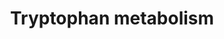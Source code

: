 ---
annotations:
- id: PW:0000054
  parent: classic metabolic pathway
  type: Pathway Ontology
  value: tryptophan metabolic pathway
authors:
- Mkutmon
- Egonw
- Mick Eikelhof
- Fehrhart
- Khanspers
- MaintBot
description: This pathway describes the metabolism of tryptophan, an essential amino
  acid. Originally converted from rat to human using ortholog information. Edited
  by Sebastien Burel
last-edited: 2019-08-16
organisms:
- Bos taurus
redirect_from:
- /index.php/Pathway:WP3248
- /instance/WP3248
revision: null
schema-jsonld:
- '@context': https://schema.org/
  '@id': https://wikipathways.github.io/pathways/WP3248.html
  '@type': Dataset
  creator:
    '@type': Organization
    name: WikiPathways
  description: This pathway describes the metabolism of tryptophan, an essential amino
    acid. Originally converted from rat to human using ortholog information. Edited
    by Sebastien Burel
  keywords:
  - (Z)-5-Oxohex-2-enedioate
  - -1H-indol-5-ol
  - -2,4-dioxobutanoate
  - 1.1.1.110
  - 1.1.1.190
  - 1.1.1.191
  - 1.10.3.4
  - 1.13.11.-
  - 1.13.11.10
  - 1.13.11.17
  - 1.13.11.23
  - 1.13.12.3
  - 1.13.99.3
  - 1.14.13.9
  - 1.14.16.-
  - 1.14.16.3
  - 1.14.99.2
  - 1.2.1.-
  - 1.2.1.32
  - 1.2.3.7
  - 1.3.1.18
  - 1.4.3.2
  - 1.5.1.-
  - 1.7.3.2
  - 2,3-Dihydroxyindole
  - 2-Amino-3-carboxymuconate
  - 2-Aminomuconate
  - 2-Aminophenol
  - 2-Formamino
  - 2-Formylaminobenzaldehyde
  - 2-Oxoadipate
  - 2-Oxoglutarate
  - 2.1.1.47
  - 2.1.1.49
  - 2.6.1.27
  - 3-(2-Aminoethyl)
  - 3-Hydroxy-
  - 3-Hydroxyanthranilate
  - 3-Hydroxykynurenamine
  - 3-Indoleacetonitrile
  - 3-Indoleglycolaldehyde
  - 3-Methoxyanthranilate
  - 3-Methyldioxyindole
  - 3-Methylindolepyruvate
  - 3.2.1.147
  - 3.5.1.4
  - 3.5.1.49
  - 3.5.1.9
  - 3.5.5.1
  - 3.5.99.5
  - 4,6-Dihydroxyquinoline
  - 4,8-Dihydroxyquinoline
  - 4-(2-Amino-3-hydroxyphenyl)-2,4-dioxobutanoate
  - 4-(2-Amino-5-hydroxyphenyl)
  - 4-(2-Aminophenyl)-2,4-dioxobutanoate
  - 4.1.1.-
  - 4.1.1.43
  - 4.1.99.1
  - 4.2.1.84
  - 5-(2'-Carboxyethyl)-4,6-Dihydroxypicolinate
  - 5-(2'-Formylethyl)-4,6-dihydroxypicolinate
  - 5-(3'-Carboxy-3'-oxopropenyl)-4,6-dihydroxypicolin
  - 5-(3'-Carboxy-3'-oxopropyl) -4,6-dihydroxypicolinate
  - 5-Hydroxy-L-tryptophan
  - 5-Hydroxy-N-formylkynurenine
  - 5-Hydroxyindoleacetaldehyde
  - 5-Hydroxyindoleacetate
  - 5-Hydroxyindoleacetylglycine
  - 5-Hydroxyindolepyruvate
  - 5-Hydroxykynurenamine
  - 5-Hydroxykynurenine
  - 5-Methoxyindoleacetate
  - 5-Methoxytryptamine
  - 6-Hydroxyindolelactate
  - 6-Hydroxykynurenate
  - 6-Hydroxymelatonin
  - 7,8-Dihydro-7,8-dihydroxykynurenate
  - 7,8-Dihydroxykynurenate
  - 8-Methoxykynurenate
  - AADAT
  - AANAT
  - ABP1
  - ACAT1
  - ACMSD
  - AFMID
  - ALDH1A1
  - ALDH1A2
  - ALDH2
  - ALDH3A2
  - ALDH9A1
  - AOX1
  - ASMT
  - Acetoacetyl-CoA
  - Acetyl-CoA
  - Aldh1a4
  - Anthranilate
  - Benzoate degradation via hydroxylation
  - C01144
  - CAT
  - CYP19A1
  - CYP1A1
  - CYP1A2
  - CYP1B1
  - CYP2A13
  - CYP2C18
  - CYP2E1
  - CYP2F1
  - CYP2J2
  - CYP3A4
  - CYP4F12
  - CYP7B1
  - Cinnavalininate
  - Crotonoyl-CoA
  - Cyp2a1
  - Cyp2a2
  - Cyp2b15
  - Cyp2c12
  - Cyp2c39
  - Cyp2d2
  - DDC
  - DHCR24
  - ECHS1
  - Formyl-5-hydroxykynurenamine
  - Formyl-N-acetyl-5-
  - Formylanthranilate
  - Formylkynurenine
  - GCDH
  - Glucobrassicin
  - Glutaryl-CoA
  - Glycolysis/Gluconeogenesis
  - HAAO
  - HADH
  - HRMT1L2
  - HSD17B10
  - IDO1
  - INMT
  - Indole
  - Indole-3-acetaldehyde
  - Indole-3-acetaldoxime
  - Indole-3-acetamide
  - Indole-3-acetate
  - Indole-3-ethanol
  - Indolelactate
  - Indolepyruvate
  - Isophenoxazine
  - KYNU
  - Kynurenate
  - L-Kynurenine
  - L-Tryptophan
  - L-Tryptophanyl-tRNA
  - L-kynurenine
  - MAOB
  - MDM2
  - Melatonin
  - N-Acetylindoxyl
  - N-Acetylisatin
  - N-Acetylserotonin
  - N-Methylserotonin
  - N-Methyltryptamine
  - Nicotinate and nicotinamide metabolism
  - OGDH
  - Oxaloacetate
  - 'Phenylalanine, Tyrosine and '
  - Quinolinate
  - RNF25
  - TDO2
  - TPH1
  - Tryptamine
  - Tryptophan metabolism
  - UBE3A
  - UBR5
  - WARS
  - Xanthurenic acid
  - benzoylacetate
  - methoxykynurenamine
  license: CC0
  name: Tryptophan metabolism
seo: CreativeWork
title: Tryptophan metabolism
wpid: WP3248
---